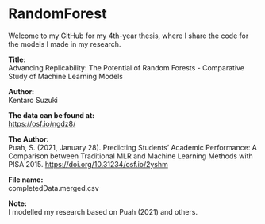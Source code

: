 # RandomForest
Welcome to my GitHub for my 4th-year thesis, where I share the code for the models I made in my research.

<b>Title:<br></b>
Advancing Replicability: The Potential of Random Forests - Comparative Study of Machine Learning Models

<b>Author:<br></b> 
Kentaro Suzuki

<b>The data can be found at: <br></b>
https://osf.io/ngdz8/

<b>The Author:<br></b>
Puah, S. (2021, January 28). Predicting Students’ Academic Performance: 
A Comparison between Traditional MLR and Machine Learning Methods with PISA 2015. 
https://doi.org/10.31234/osf.io/2yshm

<b>File name: <br></b>
completedData.merged.csv

<b>Note: <br></b>
I modelled my research based on Puah (2021) and others.
